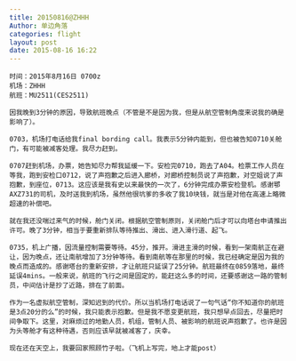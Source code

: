 ```yaml
---
title: 20150816@ZHHH
Author: 单边角落
categories: flight
layout: post
date: 2015-08-16 16:22
---
```


	时间：2015年8月16日 0700z
	机场：ZHHH
	航班：MU2511(CES2511)

	因我晚到3分钟的原因，导致航班晚点（不管是不是因为我，但是从航空管制角度来说我的确是影响了）。

	0703，机场打电话给我final bording call。我表示5分钟内能到，但也被告知0710关舱门，有可能被减客处理。我尽力赶到。
	
	0707赶到机场，办票，她告知尽力帮我延缓一下。安检完0710，跑去了A04。检票工作人员在等我，跑到安检口0712，说了声抱歉之后进入廊桥，对廊桥控制员说了声抱歉，对空姐说了声抱歉，到座位，0713。这应该是我有史以来最快的一次了，6分钟完成办票安检登机。感谢鄂AXZ731的司机，及时送我到机场，虽然他很坑爹的多收了我10块钱，就当是对他在高速上略微超速的补偿吧。

	就在我还没喘过来气的时候，舱门关闭。根据航空管制原则，关闭舱门后才可以向塔台申请推出许可。晚了3分钟，相当于要重新排队等待推出、滑出、进入滑行道、起飞。

	0735，机上广播，因流量控制需要等待。45分，推开。滑进主滑的时候，看到一架南航正在避让，因为晚点，还让南航增加了3分钟等待。看到南航等在那里的时候，我已经确定是因为我的晚点而造成的。感谢塔台的重新安排，才让航班只延误了25分钟。航班最终在0859落地，最终延误4mins。一般来说，航班的飞行之间是固定的，能赶这么多的时间，还要感谢这一路的管制员，中间估计是抄了近路，排在了前面。

	作为一名虚拟航空管制，深知迟到的代价。所以当机场打电话说了一句气话“你不知道你的航班是3点20分的么”的时候，我只能表示抱歉。但是我不愿变更航班，我只想早点回去，尽量把时间争取下。这里，对麻烦过的地勤人员，机组，管制人员、被影响的航班说声抱歉了。也许是因为头等舱才有这种待遇，否则应该早就被减客了，庆幸。

	现在还在天空上，我要回家照顾竹子啦。（飞机上写完，地上才能post）
